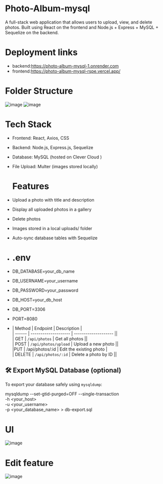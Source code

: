 # Photo-Album-mysql
A full-stack web application that allows users to upload, view, and delete photos. Built using React on the frontend and Node.js + Express + MySQL + Sequelize on the backend.

# Deployment links
- backend:https://photo-album-mysql-1.onrender.com
- frontend:https://photo-album-mysql-rspe.vercel.app/

# Folder Structure
![image](https://github.com/user-attachments/assets/982d63d7-7f5c-41a3-abcb-7613f9c14df1)
![image](https://github.com/user-attachments/assets/c2027054-97ab-4dd4-89d8-1c3b0f4dd55f)




# Tech Stack
- Frontend: React, Axios, CSS

- Backend: Node.js, Express.js, Sequelize

- Database: MySQL (hosted on Clever Cloud )

- File Upload: Multer (images stored locally)
  # Features
-  Upload a photo with title and description

-  Display all uploaded photos in a gallery

-  Delete photos

-  Images stored in a local uploads/ folder

-  Auto-sync database tables with Sequelize

- # .env
- DB_DATABASE=your_db_name
- DB_USERNAME=your_username
- DB_PASSWORD=your_password
- DB_HOST=your_db_host
- DB_PORT=3306
- PORT=8080
- | Method | Endpoint             | Description          |<br>
| ------ | -------------------- | -------------------- ||<br>
| GET    | `/api/photos`        | Get all photos       ||<br>
| POST   | `/api/photos/upload` | Upload a new photo   ||<br>
|PUT     | /api/photos/:id      | Edit the existing photo | <br>
| DELETE | `/api/photos/:id`    | Delete a photo by ID ||<br>
## 🛠 Export MySQL Database (optional)

To export your database safely using `mysqldump`:


mysqldump --set-gtid-purged=OFF --single-transaction \
  -h <your_host> \
  -u <your_username> \
  -p <your_database_name> > db-export.sql



# UI
![image](https://github.com/user-attachments/assets/9e41cf78-06a8-4aae-b638-84d68e3839b4)
# Edit feature
![image](https://github.com/user-attachments/assets/6dafea54-4677-4881-910d-7b0235f96342)




